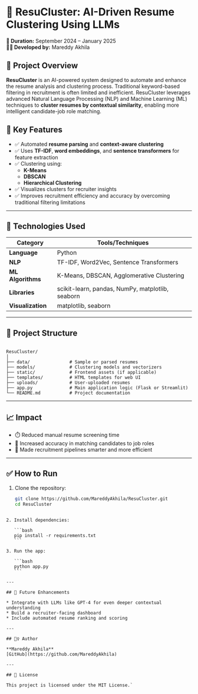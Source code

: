 
# 🧠 ResuCluster: AI-Driven Resume Clustering Using LLMs

**📅 Duration:** September 2024 – January 2025  
**👩‍💻 Developed by:** Mareddy Akhila

## 🚀 Project Overview

**ResuCluster** is an AI-powered system designed to automate and enhance the resume analysis and clustering process. Traditional keyword-based filtering in recruitment is often limited and inefficient. ResuCluster leverages advanced Natural Language Processing (NLP) and Machine Learning (ML) techniques to **cluster resumes by contextual similarity**, enabling more intelligent candidate-job role matching.


## 🎯 Key Features

- ✅ Automated **resume parsing** and **context-aware clustering**
- ✅ Uses **TF-IDF**, **word embeddings**, and **sentence transformers** for feature extraction
- ✅ Clustering using:
  - **K-Means**
  - **DBSCAN**
  - **Hierarchical Clustering**
- ✅ Visualizes clusters for recruiter insights
- ✅ Improves recruitment efficiency and accuracy by overcoming traditional filtering limitations

---

## 🧪 Technologies Used

| Category         | Tools/Techniques                                |
|------------------|--------------------------------------------------|
| **Language**     | Python                                           |
| **NLP**          | TF-IDF, Word2Vec, Sentence Transformers          |
| **ML Algorithms**| K-Means, DBSCAN, Agglomerative Clustering        |
| **Libraries**    | scikit-learn, pandas, NumPy, matplotlib, seaborn |
| **Visualization**| matplotlib, seaborn                              |

---

## 📂 Project Structure

```

ResuCluster/
│
├── data/               # Sample or parsed resumes
├── models/             # Clustering models and vectorizers
├── static/             # Frontend assets (if applicable)
├── templates/          # HTML templates for web UI
├── uploads/            # User-uploaded resumes
├── app.py              # Main application logic (Flask or Streamlit)
└── README.md           # Project documentation

````

---

## 📈 Impact

- ⏱️ Reduced manual resume screening time
- 🎯 Increased accuracy in matching candidates to job roles
- 🤖 Made recruitment pipelines smarter and more efficient

---

## ✅ How to Run

1. Clone the repository:
   ```bash
   git clone https://github.com/MareddyAkhila/ResuCluster.git
   cd ResuCluster
````

2. Install dependencies:

   ```bash
   pip install -r requirements.txt
   ```

3. Run the app:

   ```bash
   python app.py
   ```

---

## 📌 Future Enhancements

* Integrate with LLMs like GPT-4 for even deeper contextual understanding
* Build a recruiter-facing dashboard
* Include automated resume ranking and scoring

---

## 🙋‍♀️ Author

**Mareddy Akhila**
[GitHub](https://github.com/MareddyAkhila)

---

## 📄 License

This project is licensed under the MIT License.`
